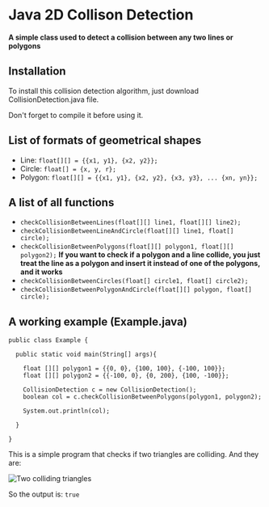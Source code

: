 # Java 2D Collison Detection

**A simple class used to detect a collision between any two lines or polygons**

## Installation

To install this collision detection algorithm, just download CollisionDetection.java file.

Don't forget to compile it before using it.

## List of formats of geometrical shapes

* Line: `float[][] = {{x1, y1}, {x2, y2}};`
* Circle: `float[] = {x, y, r};`
* Polygon: `float[][] = {{x1, y1}, {x2, y2}, {x3, y3}, ... {xn, yn}};`

## A list of all functions

* `checkCollisionBetweenLines(float[][] line1, float[][] line2);`
* `checkCollisionBetweenLineAndCircle(float[][] line1, float[] circle);`
* `checkCollisionBetweenPolygons(float[][] polygon1, float[][] polygon2);` **If you want to check if a polygon and a line collide, you just treat the line as a polygon and insert it instead of one of the polygons, and it works**
* `checkCollisionBetweenCircles(float[] circle1, float[] circle2);`
* `checkCollisionBetweenPolygonAndCircle(float[][] polygon, float[] circle);`

## A working example (Example.java)


```
public class Example {

  public static void main(String[] args){

    float [][] polygon1 = {{0, 0}, {100, 100}, {-100, 100}};
    float [][] polygon2 = {{-100, 0}, {0, 200}, {100, -100}};

    CollisionDetection c = new CollisionDetection();
    boolean col = c.checkCollisionBetweenPolygons(polygon1, polygon2);

    System.out.println(col);

  }

}
```

This is a simple program that checks if two triangles are colliding. And they are:

![Two colliding triangles](https://i.imgur.com/NgjUl8D.png)

So the output is: `true`

